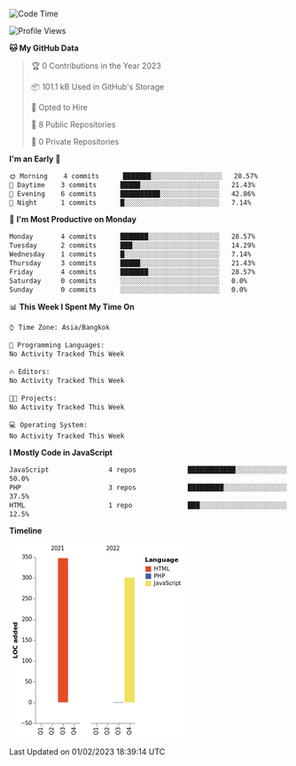 <!--START_SECTION:waka-->
![Code Time](http://img.shields.io/badge/Code%20Time-13%20hrs%2031%20mins-blue)

![Profile Views](http://img.shields.io/badge/Profile%20Views-0-blue)

**🐱 My GitHub Data** 

> 🏆 0 Contributions in the Year 2023
 > 
> 📦 101.1 kB Used in GitHub's Storage 
 > 
> 💼 Opted to Hire
 > 
> 📜 8 Public Repositories 
 > 
> 🔑 0 Private Repositories  
 > 
**I'm an Early 🐤** 

```text
🌞 Morning    4 commits      ███████░░░░░░░░░░░░░░░░░░   28.57% 
🌆 Daytime    3 commits      █████░░░░░░░░░░░░░░░░░░░░   21.43% 
🌃 Evening    6 commits      ██████████░░░░░░░░░░░░░░░   42.86% 
🌙 Night      1 commits      █░░░░░░░░░░░░░░░░░░░░░░░░   7.14%

```
📅 **I'm Most Productive on Monday** 

```text
Monday       4 commits      ███████░░░░░░░░░░░░░░░░░░   28.57% 
Tuesday      2 commits      ███░░░░░░░░░░░░░░░░░░░░░░   14.29% 
Wednesday    1 commits      █░░░░░░░░░░░░░░░░░░░░░░░░   7.14% 
Thursday     3 commits      █████░░░░░░░░░░░░░░░░░░░░   21.43% 
Friday       4 commits      ███████░░░░░░░░░░░░░░░░░░   28.57% 
Saturday     0 commits      ░░░░░░░░░░░░░░░░░░░░░░░░░   0.0% 
Sunday       0 commits      ░░░░░░░░░░░░░░░░░░░░░░░░░   0.0%

```


📊 **This Week I Spent My Time On** 

```text
⌚︎ Time Zone: Asia/Bangkok

💬 Programming Languages: 
No Activity Tracked This Week

🔥 Editors: 
No Activity Tracked This Week

🐱‍💻 Projects: 
No Activity Tracked This Week

💻 Operating System: 
No Activity Tracked This Week

```

**I Mostly Code in JavaScript** 

```text
JavaScript               4 repos             ████████████░░░░░░░░░░░░░   50.0% 
PHP                      3 repos             █████████░░░░░░░░░░░░░░░░   37.5% 
HTML                     1 repo              ███░░░░░░░░░░░░░░░░░░░░░░   12.5%

```


**Timeline**

![Chart not found](https://raw.githubusercontent.com/nahcettolrahc/nahcettolrahc/main/charts/bar_graph.png) 


 Last Updated on 01/02/2023 18:39:14 UTC
<!--END_SECTION:waka-->

